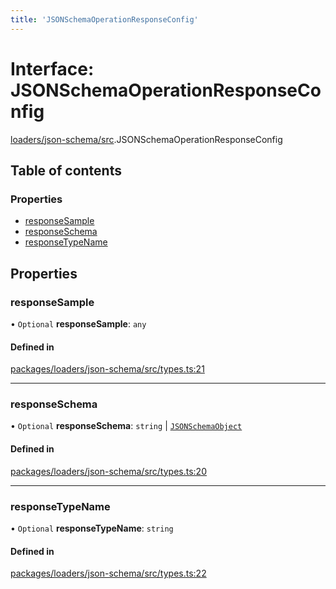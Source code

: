 ```yaml
---
title: 'JSONSchemaOperationResponseConfig'
---
```


# Interface: JSONSchemaOperationResponseConfig

[loaders/json-schema/src](../modules/loaders_json_schema_src).JSONSchemaOperationResponseConfig

## Table of contents

### Properties

- [responseSample](loaders_json_schema_src.JSONSchemaOperationResponseConfig#responsesample)
- [responseSchema](loaders_json_schema_src.JSONSchemaOperationResponseConfig#responseschema)
- [responseTypeName](loaders_json_schema_src.JSONSchemaOperationResponseConfig#responsetypename)

## Properties

### responseSample

• `Optional` **responseSample**: `any`

#### Defined in

[packages/loaders/json-schema/src/types.ts:21](https://github.com/Urigo/graphql-mesh/blob/master/packages/loaders/json-schema/src/types.ts#L21)

___

### responseSchema

• `Optional` **responseSchema**: `string` | [`JSONSchemaObject`](json_machete_src.JSONSchemaObject)

#### Defined in

[packages/loaders/json-schema/src/types.ts:20](https://github.com/Urigo/graphql-mesh/blob/master/packages/loaders/json-schema/src/types.ts#L20)

___

### responseTypeName

• `Optional` **responseTypeName**: `string`

#### Defined in

[packages/loaders/json-schema/src/types.ts:22](https://github.com/Urigo/graphql-mesh/blob/master/packages/loaders/json-schema/src/types.ts#L22)
